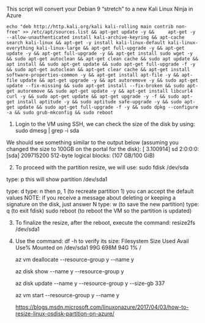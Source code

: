 This script will convert your Debian 9 “stretch” to a new Kali Linux Ninja in Azure

    echo "deb http://http.kali.org/kali kali-rolling main contrib non-free" >> /etc/apt/sources.list && apt-get update -y &&     apt-get -y --allow-unauthenticated install kali-archive-keyring && apt-cache search kali-linux && apt-get -y install kali-linux-default kali-linux-everything kali-linux-large && apt-get full-upgrade -y && apt-get update -y && apt-get full-upgrade -y && apt-get install sudo wget -y && sudo apt-get autoclean && apt-get clean cache && sudo apt update && apt install && sudo apt-get update && sudo apt-get full-upgrade -f -y && sudo apt-get autoclean && apt-get clear cache && apt-get install software-properties-common -y && apt-get install apt-file -y && apt-file update && apt-get upgrade -y && apt autoremove -y && sudo apt-get update --fix-missing && sudo apt-get install --fix-broken && sudo apt-get autoremove && sudo apt-get update -y && apt-get install libcurl4 curl -y && sudo apt-get update && apt-get upgrade -y -f && sudo apt-get install aptitude -y && sudo aptitude safe-upgrade -y && sudo apt-get update && sudo apt-get full-upgrade -f -y && sudo dpkg --configure -a && sudo grub-mkconfig && sudo reboot
    


1) Login to the VM using SSH, we can check the size of the disk by using:
sudo dmesg | grep -i sda

We should see something similar to the output below (assuming you changed the size to 100GB on the portal for the disk):
[    3.100914] sd 2:0:0:0: [sda] 209715200 512-byte logical blocks: (107 GB/100 GiB)

2) To proceed with the partition resize, we will use:
sudo fdisk /dev/sda

type: p
this will show partition /dev/sda1

type: d
type: n then p, 1 (to recreate partition 1) you can accept the default values
NOTE: if you receive a message about deleting or keeping a signature on the disk, just answer N
type: w (to save the new partition)
type: q (to exit fdisk)
sudo reboot (to reboot the VM so the partition is updated)

3) To finalize the resize, after the reboot, execute the command:
resize2fs /dev/sda1

4) Use the command: df -h to verify its size:
Filesystem Size Used Avail Use% Mounted on
/dev/sda1 99G 698M 94G 1% /



    az vm deallocate --resource-group y --name y

    az disk show --name y --resource-group y

    az disk update --name y --resource-group y --size-gb 337

    az vm start --resource-group y --name y

    https://blogs.msdn.microsoft.com/linuxonazure/2017/04/03/how-to-resize-linux-osdisk-partition-on-azure/


